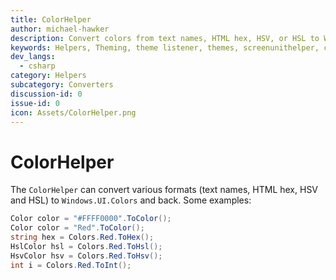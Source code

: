 ```yaml
---
title: ColorHelper
author: michael-hawker
description: Convert colors from text names, HTML hex, HSV, or HSL to Windows UI Colors (and back again).
keywords: Helpers, Theming, theme listener, themes, screenunithelper, colorhelper
dev_langs:
  - csharp
category: Helpers
subcategory: Converters
discussion-id: 0
issue-id: 0
icon: Assets/ColorHelper.png
---
```


# ColorHelper

The `ColorHelper` can convert various formats (text names, HTML hex, HSV and HSL) to `Windows.UI.Colors` and back. Some examples:

```csharp
Color color = "#FFFF0000".ToColor();
Color color = "Red".ToColor();
string hex = Colors.Red.ToHex();
HslColor hsl = Colors.Red.ToHsl();
HsvColor hsv = Colors.Red.ToHsv();
int i = Colors.Red.ToInt();
```
